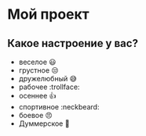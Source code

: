 # Мой проект

## Какое настроение у вас?
* веселое :smiley:
* грустное :unamused:
* дружелюбный :sweat_smile:
* рабочее :trollface:
* осеннее :+1:
* спортивное :neckbeard:
* боевое :angry:
* Думмерское :hankey:
